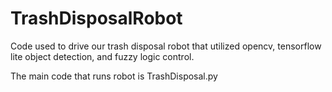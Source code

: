 # TrashDisposalRobot
Code used to drive our trash disposal robot that utilized opencv, tensorflow lite object detection, and fuzzy logic control.

The main code that runs robot is TrashDisposal.py
